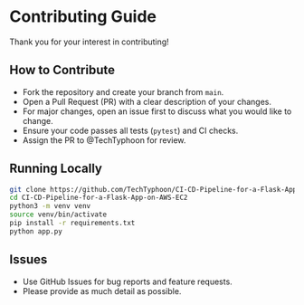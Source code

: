 # Contributing Guide

Thank you for your interest in contributing!

## How to Contribute

- Fork the repository and create your branch from `main`.
- Open a Pull Request (PR) with a clear description of your changes.
- For major changes, open an issue first to discuss what you would like to change.
- Ensure your code passes all tests (`pytest`) and CI checks.
- Assign the PR to @TechTyphoon for review.

## Running Locally

```bash
git clone https://github.com/TechTyphoon/CI-CD-Pipeline-for-a-Flask-App-on-AWS-EC2.git
cd CI-CD-Pipeline-for-a-Flask-App-on-AWS-EC2
python3 -m venv venv
source venv/bin/activate
pip install -r requirements.txt
python app.py
```

## Issues

- Use GitHub Issues for bug reports and feature requests.
- Please provide as much detail as possible.
